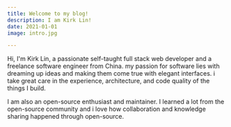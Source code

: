 ```yaml
---
title: Welcome to my blog! 
description: I am Kirk Lin!
date: 2021-01-01
image: intro.jpg

---
```


Hi, I'm Kirk Lin, a passionate self-taught full stack web developer and a freelance software engineer from China. my passion for software lies with dreaming up ideas and making them come true with elegant interfaces. i take great care in the experience, architecture, and code quality of the things I build.

I am also an open-source enthusiast and maintainer. I learned a lot from the open-source community and i love how collaboration and knowledge sharing happened through open-source.


